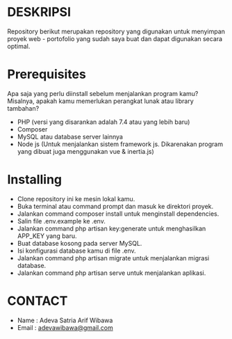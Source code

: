 # DESKRIPSI  
Repository berikut merupakan repository yang digunakan untuk menyimpan proyek web - portofolio yang sudah saya buat dan dapat digunakan secara optimal. 

# Prerequisites
Apa saja yang perlu diinstall sebelum menjalankan program kamu? Misalnya, apakah kamu memerlukan perangkat lunak atau library tambahan?
  - PHP (versi yang disarankan adalah 7.4 atau yang lebih baru)
  - Composer
  - MySQL atau database server lainnya
  - Node js (Untuk menjalankan sistem framework js. Dikarenakan program yang dibuat juga menggunakan vue & inertia.js)

# Installing
  - Clone repository ini ke mesin lokal kamu.
  - Buka terminal atau command prompt dan masuk ke direktori proyek.
  - Jalankan command composer install untuk menginstall dependencies.
  - Salin file .env.example ke .env.
  - Jalankan command php artisan key:generate untuk menghasilkan APP_KEY yang baru.
  - Buat database kosong pada server MySQL.
  - Isi konfigurasi database kamu di file .env.
  - Jalankan command php artisan migrate untuk menjalankan migrasi database.
  - Jalankan command php artisan serve untuk menjalankan aplikasi.

# CONTACT 

  - Name    : Adeva Satria Arif Wibawa
  - Email   : adevawibawa@gmail.com
